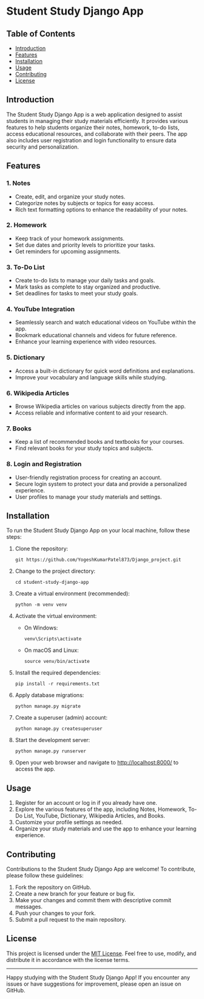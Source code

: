 # Student Study Django App

## Table of Contents
- [Introduction](#introduction)
- [Features](#features)
- [Installation](#installation)
- [Usage](#usage)
- [Contributing](#contributing)
- [License](#license)

## Introduction

The Student Study Django App is a web application designed to assist students in managing their study materials efficiently. It provides various features to help students organize their notes, homework, to-do lists, access educational resources, and collaborate with their peers. The app also includes user registration and login functionality to ensure data security and personalization.

## Features

### 1. Notes
- Create, edit, and organize your study notes.
- Categorize notes by subjects or topics for easy access.
- Rich text formatting options to enhance the readability of your notes.

### 2. Homework
- Keep track of your homework assignments.
- Set due dates and priority levels to prioritize your tasks.
- Get reminders for upcoming assignments.

### 3. To-Do List
- Create to-do lists to manage your daily tasks and goals.
- Mark tasks as complete to stay organized and productive.
- Set deadlines for tasks to meet your study goals.

### 4. YouTube Integration
- Seamlessly search and watch educational videos on YouTube within the app.
- Bookmark educational channels and videos for future reference.
- Enhance your learning experience with video resources.

### 5. Dictionary
- Access a built-in dictionary for quick word definitions and explanations.
- Improve your vocabulary and language skills while studying.

### 6. Wikipedia Articles
- Browse Wikipedia articles on various subjects directly from the app.
- Access reliable and informative content to aid your research.

### 7. Books
- Keep a list of recommended books and textbooks for your courses.
- Find relevant books for your study topics and subjects.

### 8. Login and Registration
- User-friendly registration process for creating an account.
- Secure login system to protect your data and provide a personalized experience.
- User profiles to manage your study materials and settings.

## Installation

To run the Student Study Django App on your local machine, follow these steps:

1. Clone the repository:

   ```shell
   git https://github.com/YogeshKumarPatel873/Django_project.git
   ```

2. Change to the project directory:

   ```shell
   cd student-study-django-app
   ```

3. Create a virtual environment (recommended):

   ```shell
   python -m venv venv
   ```

4. Activate the virtual environment:

   - On Windows:

     ```shell
     venv\Scripts\activate
     ```

   - On macOS and Linux:

     ```shell
     source venv/bin/activate
     ```

5. Install the required dependencies:

   ```shell
   pip install -r requirements.txt
   ```

6. Apply database migrations:

   ```shell
   python manage.py migrate
   ```

7. Create a superuser (admin) account:

   ```shell
   python manage.py createsuperuser
   ```

8. Start the development server:

   ```shell
   python manage.py runserver
   ```

9. Open your web browser and navigate to [http://localhost:8000/](http://localhost:8000/) to access the app. 

## Usage

1. Register for an account or log in if you already have one.
2. Explore the various features of the app, including Notes, Homework, To-Do List, YouTube, Dictionary, Wikipedia Articles, and Books.
3. Customize your profile settings as needed.
4. Organize your study materials and use the app to enhance your learning experience.

## Contributing

Contributions to the Student Study Django App are welcome! To contribute, please follow these guidelines:

1. Fork the repository on GitHub.
2. Create a new branch for your feature or bug fix.
3. Make your changes and commit them with descriptive commit messages.
4. Push your changes to your fork.
5. Submit a pull request to the main repository.

## License

This project is licensed under the [MIT License](LICENSE). Feel free to use, modify, and distribute it in accordance with the license terms.

---

Happy studying with the Student Study Django App! If you encounter any issues or have suggestions for improvement, please open an issue on GitHub.

